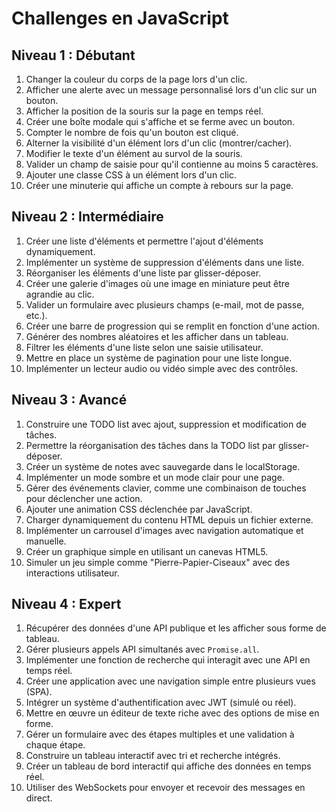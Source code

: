 # Challenges en JavaScript

## Niveau 1 : Débutant

1. Changer la couleur du corps de la page lors d'un clic.
2. Afficher une alerte avec un message personnalisé lors d'un clic sur un bouton.
3. Afficher la position de la souris sur la page en temps réel.
4. Créer une boîte modale qui s'affiche et se ferme avec un bouton.
5. Compter le nombre de fois qu'un bouton est cliqué.
6. Alterner la visibilité d'un élément lors d'un clic (montrer/cacher).
7. Modifier le texte d'un élément au survol de la souris.
8. Valider un champ de saisie pour qu'il contienne au moins 5 caractères.
9. Ajouter une classe CSS à un élément lors d'un clic.
10. Créer une minuterie qui affiche un compte à rebours sur la page.

## Niveau 2 : Intermédiaire

1. Créer une liste d'éléments et permettre l'ajout d'éléments dynamiquement.
2. Implémenter un système de suppression d'éléments dans une liste.
3. Réorganiser les éléments d'une liste par glisser-déposer.
4. Créer une galerie d'images où une image en miniature peut être agrandie au clic.
5. Valider un formulaire avec plusieurs champs (e-mail, mot de passe, etc.).
6. Créer une barre de progression qui se remplit en fonction d'une action.
7. Générer des nombres aléatoires et les afficher dans un tableau.
8. Filtrer les éléments d'une liste selon une saisie utilisateur.
9. Mettre en place un système de pagination pour une liste longue.
10. Implémenter un lecteur audio ou vidéo simple avec des contrôles.

## Niveau 3 : Avancé

1. Construire une TODO list avec ajout, suppression et modification de tâches.
2. Permettre la réorganisation des tâches dans la TODO list par glisser-déposer.
3. Créer un système de notes avec sauvegarde dans le localStorage.
4. Implémenter un mode sombre et un mode clair pour une page.
5. Gérer des événements clavier, comme une combinaison de touches pour déclencher une action.
6. Ajouter une animation CSS déclenchée par JavaScript.
7. Charger dynamiquement du contenu HTML depuis un fichier externe.
8. Implémenter un carrousel d'images avec navigation automatique et manuelle.
9. Créer un graphique simple en utilisant un canevas HTML5.
10. Simuler un jeu simple comme "Pierre-Papier-Ciseaux" avec des interactions utilisateur.

## Niveau 4 : Expert

1. Récupérer des données d'une API publique et les afficher sous forme de tableau.
2. Gérer plusieurs appels API simultanés avec `Promise.all`.
3. Implémenter une fonction de recherche qui interagit avec une API en temps réel.
4. Créer une application avec une navigation simple entre plusieurs vues (SPA).
5. Intégrer un système d'authentification avec JWT (simulé ou réel).
6. Mettre en œuvre un éditeur de texte riche avec des options de mise en forme.
7. Gérer un formulaire avec des étapes multiples et une validation à chaque étape.
8. Construire un tableau interactif avec tri et recherche intégrés.
9. Créer un tableau de bord interactif qui affiche des données en temps réel.
10. Utiliser des WebSockets pour envoyer et recevoir des messages en direct.
